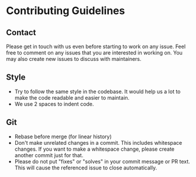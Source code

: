 # Contributing Guidelines

## Contact

Please get in touch with us even before starting to work on any issue.
Feel free to comment on any issues that you are interested in working on.
You may also create new issues to discuss with maintainers.

## Style

- Try to follow the same style in the codebase. It would help us a lot to make
the code readable and easier to maintain.
- We use 2 spaces to indent code.

## Git

- Rebase before merge (for linear history)
- Don't make unrelated changes in a commit. This includes whitespace changes.
If you want to make a whitespace change, please create another commit just for that.
- Please do not put "fixes" or "solves" in your commit message or PR text. This
will cause the referenced issue to close automatically.
